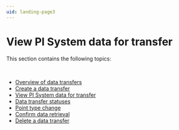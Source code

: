 ```yaml
---
uid: landing-page3
---
```


# View PI System data for transfer

This section contains the following topics:

<br>

* [Overview of data transfers](xref:overview-data-transfers)
* [Create a data transfer](xref:create-a-data-transfer)
* [View PI System data for transfer](xref:transfer-data-to-ocs)
* [Data transfer statuses](xref:data-transfer-statuses)
* [Point type change](xref:pi-point-change)
* [Confirm data retrieval](xref:confirm-data-retrieval)
* [Delete a data transfer](xref:delete-data-transfer)
